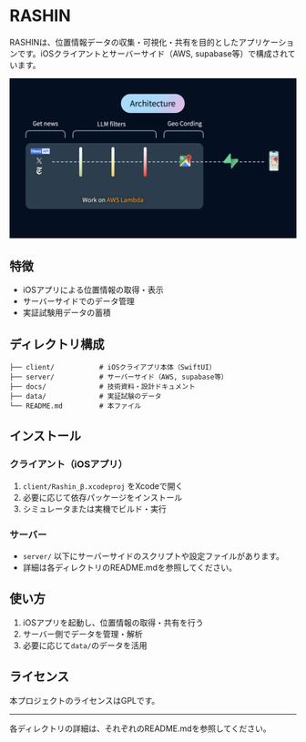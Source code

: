 # RASHIN

RASHINは、位置情報データの収集・可視化・共有を目的としたアプリケーションです。iOSクライアントとサーバーサイド（AWS, supabase等）で構成されています。

![alt text](images/image.png)

## 特徴
- iOSアプリによる位置情報の取得・表示
- サーバーサイドでのデータ管理
- 実証試験用データの蓄積

## ディレクトリ構成
```
├── client/           # iOSクライアプリ本体（SwiftUI）
├── server/           # サーバーサイド（AWS, supabase等）
├── docs/             # 技術資料・設計ドキュメント
├── data/             # 実証試験のデータ
└── README.md         # 本ファイル
```

## インストール

### クライアント（iOSアプリ）
1. `client/Rashin_β.xcodeproj` をXcodeで開く
2. 必要に応じて依存パッケージをインストール
3. シミュレータまたは実機でビルド・実行

### サーバー
- `server/` 以下にサーバーサイドのスクリプトや設定ファイルがあります。
- 詳細は各ディレクトリのREADME.mdを参照してください。

## 使い方
1. iOSアプリを起動し、位置情報の取得・共有を行う
2. サーバー側でデータを管理・解析
3. 必要に応じて`data/`のデータを活用

## ライセンス
本プロジェクトのライセンスはGPLです。

---

各ディレクトリの詳細は、それぞれのREADME.mdを参照してください。

